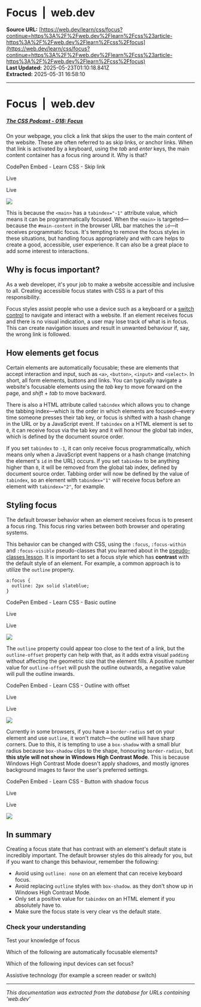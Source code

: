 # Focus  |  web.dev

**Source URL:** [https://web.dev/learn/css/focus?continue=https%3A%2F%2Fweb.dev%2Flearn%2Fcss%23article-https%3A%2F%2Fweb.dev%2Flearn%2Fcss%2Ffocus](https://web.dev/learn/css/focus?continue=https%3A%2F%2Fweb.dev%2Flearn%2Fcss%23article-https%3A%2F%2Fweb.dev%2Flearn%2Fcss%2Ffocus)  
**Last Updated:** 2025-05-23T01:10:18.841Z  
**Extracted:** 2025-05-31 16:58:10

---

# Focus  |  web.dev

##### [The CSS Podcast - 018: Focus](https://thecsspodcast.libsyn.com/018-focus)

On your webpage, you click a link that skips the user to the main content of the website. These are often referred to as skip links, or anchor links. When that link is activated by a keyboard, using the _tab_ and _enter_ keys, the main content container has a focus ring around it. Why is that?

  CodePen Embed - Learn CSS - Skip link  

Live

Live

[![](https://assets.codepen.io/5928893/internal/avatars/users/default.png?fit=crop&format=auto&height=256&version=1616020020&width=256)](https://codepen.io/web-dot-dev)

This is because the `<main>` has a `tabindex="-1"` attribute value, which means it can be programmatically focused. When the `<main>` is targeted—because the `#main-content` in the browser URL bar matches the `id`—it receives programmatic focus. It's tempting to remove the focus styles in these situations, but handling focus appropriately and with care helps to create a good, accessible, user experience. It can also be a great place to add some interest to interactions.

## Why is focus important?

As a web developer, it's your job to make a website accessible and inclusive to all. Creating accessible focus states with CSS is a part of this responsibility.

Focus styles assist people who use a device such as a keyboard or a [switch control](https://www.24a11y.com/2018/i-used-a-switch-control-for-a-day/) to navigate and interact with a website. If an element receives focus and there is no visual indication, a user may lose track of what is in focus. This can create navigation issues and result in unwanted behaviour if, say, the wrong link is followed.

## How elements get focus

Certain elements are automatically focusable; these are elements that accept interaction and input, such as `<a>`, `<button>`, `<input>` and `<select>`. In short, all form elements, buttons and links. You can typically navigate a website's focusable elements using the _tab_ key to move forward on the page, and _shift_ + _tab_ to move backward.

There is also a HTML attribute called `tabindex` which allows you to change the tabbing index—which is the order in which elements are focused—every time someone presses their tab key, or focus is shifted with a hash change in the URL or by a JavaScript event. If `tabindex` on a HTML element is set to `0`, it can receive focus via the tab key and it will honour the global tab index, which is defined by the document source order.

If you set `tabindex` to `-1`, it can only receive focus programmatically, which means only when a JavaScript event happens or a hash change (matching the element's `id` in the URL) occurs. If you set `tabindex` to be anything higher than `0`, it will be removed from the global tab index, defined by document source order. Tabbing order will now be defined by the value of `tabindex`, so an element with `tabindex="1"` will receive focus before an element with `tabindex="2"`, for example.

## Styling focus

The default browser behavior when an element receives focus is to present a focus ring. This focus ring varies between both browser and operating systems.

This behavior can be changed with CSS, using the `:focus`, `:focus-within` and `:focus-visible` pseudo-classes that you learned about in the [pseudo-classes lesson](https://web.dev/learn/css/pseudo-classes). It is important to set a focus style which has **contrast** with the default style of an element. For example, a common approach is to utilize the `outline` property.

```
a:focus {
  outline: 2px solid slateblue;
}
```

  CodePen Embed - Learn CSS - Basic outline  

Live

Live

[![](https://assets.codepen.io/5928893/internal/avatars/users/default.png?fit=crop&format=auto&height=256&version=1616020020&width=256)](https://codepen.io/web-dot-dev)

The `outline` property could appear too close to the text of a link, but the `outline-offset` property can help with that, as it adds extra visual `padding` without affecting the geometric size that the element fills. A positive number value for `outline-offset` will push the outline outwards, a negative value will pull the outline inwards.

  CodePen Embed - Learn CSS - Outline with offset  

Live

Live

[![](https://assets.codepen.io/5928893/internal/avatars/users/default.png?fit=crop&format=auto&height=256&version=1616020020&width=256)](https://codepen.io/web-dot-dev)

Currently in some browsers, if you have a `border-radius` set on your element and use `outline`, it won't match—the outline will have sharp corners. Due to this, it is tempting to use a `box-shadow` with a small blur radius because `box-shadow` clips to the shape, honouring `border-radius`, but **this style will not show in Windows High Contrast Mode**. This is because Windows High Contrast Mode doesn't apply shadows, and mostly ignores background images to favor the user's preferred settings.

  CodePen Embed - Learn CSS - Button with shadow focus  

Live

Live

[![](https://assets.codepen.io/5928893/internal/avatars/users/default.png?fit=crop&format=auto&height=256&version=1616020020&width=256)](https://codepen.io/web-dot-dev)

## In summary

Creating a focus state that has contrast with an element's default state is incredibly important. The default browser styles do this already for you, but if you want to change this behaviour, remember the following:

*   Avoid using `outline: none` on an element that can receive keyboard focus.
*   Avoid replacing `outline` styles with `box-shadow`. as they don't show up in Windows High Contrast Mode.
*   Only set a positive value for `tabindex` on an HTML element if you absolutely have to.
*   Make sure the focus state is very clear vs the default state.

### Check your understanding

Test your knowledge of focus

Which of the following are automatically focusable elements?

Which of the following input devices can set focus?

Assistive technology (for example a screen reader or switch)

---

*This documentation was extracted from the database for URLs containing 'web.dev'*
